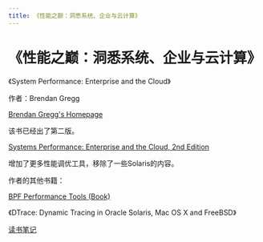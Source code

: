 ```yaml
---
title: 《性能之巅：洞悉系统、企业与云计算》
---
```


# 《性能之巅：洞悉系统、企业与云计算》

《System Performance: Enterprise and the Cloud》

作者：Brendan Gregg

[Brendan Gregg's Homepage](http://www.brendangregg.com/)

该书已经出了第二版。

[Systems Performance: Enterprise and the Cloud, 2nd Edition](http://www.brendangregg.com/blog/2020-07-15/systems-performance-2nd-edition.html)

增加了更多性能调优工具，移除了一些Solaris的内容。

作者的其他书籍：

[BPF Performance Tools (Book)](http://www.brendangregg.com/bpf-performance-tools-book.html)

《DTrace: Dynamic Tracing in Oracle Solaris, Mac OS X and FreeBSD》

[读书笔记](%E3%80%8A%E6%80%A7%E8%83%BD%E4%B9%8B%E5%B7%85%EF%BC%9A%E6%B4%9E%E6%82%89%E7%B3%BB%E7%BB%9F%E3%80%81%E4%BC%81%E4%B8%9A%E4%B8%8E%E4%BA%91%E8%AE%A1%E7%AE%97%E3%80%8B/%E8%AF%BB%E4%B9%A6%E7%AC%94%E8%AE%B0%20b988eced71b9482d9fc2f87caa3a78f6.md)